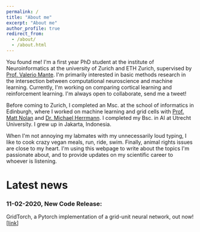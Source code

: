 ```yaml
---
permalink: /
title: "About me"
excerpt: "About me"
author_profile: true
redirect_from: 
  - /about/
  - /about.html
---
```


You found me! I'm a first year PhD student at the institute of Neuroinformatics at the university of Zurich and ETH Zurich, supervised by [Prof. Valerio Mante](https://www.ini.uzh.ch/en/institute/people?uname=valerio). I'm primarily interested in basic methods research in the intersection between computational neuroscience and machine learning. Currently, I'm working on comparing cortical learning and reinforcement learning. I'm always open to collaborate, send me a tweet!

Before coming to Zurich, I completed an Msc. at the school of informatics in Edinburgh, where I worked on machine learning and grid cells with [Prof. Matt Nolan](http://nolanlab.mvm.ed.ac.uk/) and [Dr. Michael Herrmann](https://www.research.ed.ac.uk/portal/en/persons/michael-herrmann(cf1b7c31-3a87-4812-bf0a-05cf49b0120e).html). I completed my Bsc. in AI at Utrecht University. I grew up in Jakarta, Indonesia.

When I'm not annoying my labmates with my unnecessarily loud typing, I like to cook crazy vegan meals, run, ride, swim. Finally, animal rights issues are close to my heart. I'm using this webpage to write about the topics I'm passionate about, and to provide updates on my scientific career to whoever is listening.


# Latest news
### 11-02-2020, New Code Release:
GridTorch, a Pytorch implementation of a grid-unit neural network, out now! \[[link](./posts/2020/02/gridtorch-released/)\]
